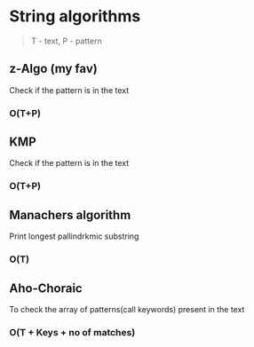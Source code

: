 # String algorithms 
> T - text, P - pattern

## z-Algo (my fav)

Check if the pattern is in the text

### O(T+P)

## KMP 

Check if the pattern is in the text

### O(T+P)

## Manachers algorithm 

Print longest pallindrkmic substring

### O(T)

 
## Aho-Choraic

To check the array of patterns(call keywords) present in the text

### O(T + Keys + no of matches)
